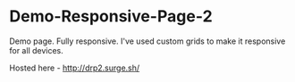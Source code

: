 # Demo-Responsive-Page-2
Demo page. Fully responsive. I've used custom grids to make it responsive for all devices.

Hosted here - http://drp2.surge.sh/
